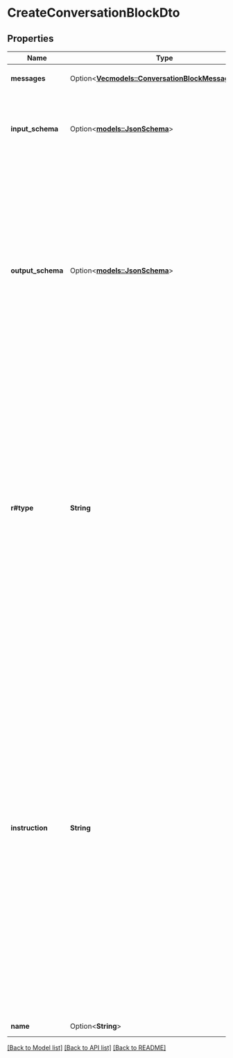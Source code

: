# CreateConversationBlockDto

## Properties

Name | Type | Description | Notes
------------ | ------------- | ------------- | -------------
**messages** | Option<[**Vec<models::ConversationBlockMessagesInner>**](ConversationBlock_messages_inner.md)> | These are the pre-configured messages that will be spoken to the user while the block is running. | [optional]
**input_schema** | Option<[**models::JsonSchema**](JsonSchema.md)> | This is the input schema for the block. This is the input the block needs to run. It's given to the block as `steps[0].input`  These are accessible as variables: - ({{input.propertyName}}) in context of the block execution (step) - ({{stepName.input.propertyName}}) in context of the workflow | [optional]
**output_schema** | Option<[**models::JsonSchema**](JsonSchema.md)> | This is the output schema for the block. This is the output the block will return to the workflow (`{{stepName.output}}`).  These are accessible as variables: - ({{output.propertyName}}) in context of the block execution (step) - ({{stepName.output.propertyName}}) in context of the workflow (read caveat #1) - ({{blockName.output.propertyName}}) in context of the workflow (read caveat #2)  Caveats: 1. a workflow can execute a step multiple times. example, if a loop is used in the graph. {{stepName.output.propertyName}} will reference the latest usage of the step. 2. a workflow can execute a block multiple times. example, if a step is called multiple times or if a block is used in multiple steps. {{blockName.output.propertyName}} will reference the latest usage of the block. this liquid variable is just provided for convenience when creating blocks outside of a workflow with steps. | [optional]
**r#type** | **String** | This block is used for conversation. This can be a free flow conversation or a conversation with a specific goal like collecting some information.  For free block conversation, put clearly in the `instruction` when the block can be considered done. ``` {  \"type\": \"conversation\",  \"instruction\": \"Chit chat with the user asking them about their day. When user asks a specific question or once you have talked to the user for a couple of turns of conversation, move on.\" } ```  For conversation with a specific goal, you can define an `outputSchema` with required fields. The block won't be considered done until the user has provided all the required fields in the `outputSchema`. ``` {  \"type\": \"conversation\",  \"instruction\": \"Ask the user about their hobbies, hopes and dreams.\",  \"outputSchema\": {    \"type\": \"object\",    \"properties\": {      \"hobbies\": {        \"type\": \"string\"      },      \"hopes\": {        \"type\": \"string\"      },      \"dreams\": {        \"type\": \"string\"      }    },    \"required\": [\"hobbies\"]  } } ``` For the above example, the conversation block will be considered done once the user has provided the `hobbies` (even if they have not provided the `hopes` and `dreams`). | 
**instruction** | **String** | This is the instruction to the model.  You can reference any variable in the context of the current block execution (step): - \"{{input.your-property-name}}\" for the current step's input - \"{{your-step-name.output.your-property-name}}\" for another step's output (in the same workflow; read caveat #1) - \"{{your-step-name.input.your-property-name}}\" for another step's input (in the same workflow; read caveat #1) - \"{{your-block-name.output.your-property-name}}\" for another block's output (in the same workflow; read caveat #2) - \"{{your-block-name.input.your-property-name}}\" for another block's input (in the same workflow; read caveat #2) - \"{{workflow.input.your-property-name}}\" for the current workflow's input - \"{{global.your-property-name}}\" for the global context  This can be as simple or as complex as you want it to be. - \"say hello and ask the user about their day!\" - \"collect the user's first and last name\" - \"user is {{input.firstName}} {{input.lastName}}. their age is {{input.age}}. ask them about their salary and if they might be interested in buying a house. we offer {{input.offer}}\"  Caveats: 1. a workflow can execute a step multiple times. example, if a loop is used in the graph. {{stepName.output/input.propertyName}} will reference the latest usage of the step. 2. a workflow can execute a block multiple times. example, if a step is called multiple times or if a block is used in multiple steps. {{blockName.output/input.propertyName}} will reference the latest usage of the block. this liquid variable is just provided for convenience when creating blocks outside of a workflow with steps. | 
**name** | Option<**String**> | This is the name of the block. This is just for your reference. | [optional]

[[Back to Model list]](../README.md#documentation-for-models) [[Back to API list]](../README.md#documentation-for-api-endpoints) [[Back to README]](../README.md)


